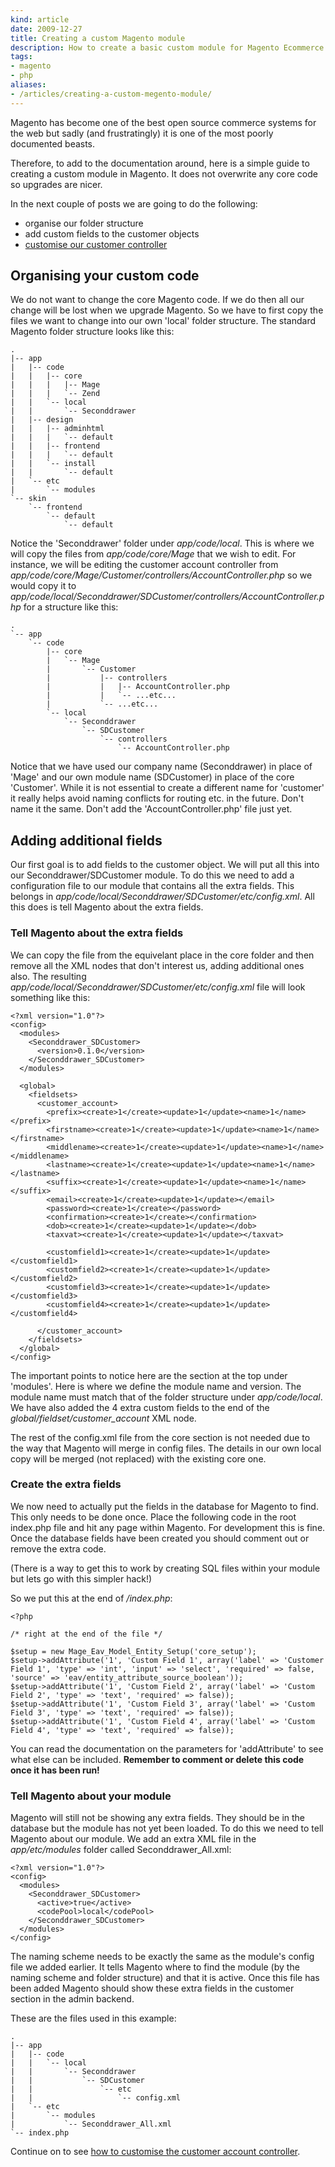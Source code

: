 ```yaml
---
kind: article
date: 2009-12-27
title: Creating a custom Magento module
description: How to create a basic custom module for Magento Ecommerce using Magento 1.4
tags:
- magento
- php
aliases:
- /articles/creating-a-custom-megento-module/
---
```


Magento has become one of the best open source commerce systems for the web but
sadly (and frustratingly) it is one of the most poorly documented beasts.

Therefore, to add to the documentation around, here is a simple guide to
creating a custom module in Magento. It does not overwrite any core code so
upgrades are nicer.

In the next couple of posts we are going to do the following:

- organise our folder structure
- add custom fields to the customer objects
- [customise our customer controller](/posts/customising-magento-controllers/)

## Organising your custom code

We do not want to change the core Magento code. If we do then all our change
will be lost when we upgrade Magento. So we have to first copy the files we
want to change into our own 'local' folder structure. The standard Magento
folder structure looks like this:

    .
    |-- app
    |   |-- code
    |   |   |-- core
    |   |   |   |-- Mage
    |   |   |   `-- Zend
    |   |   `-- local
    |   |       `-- Seconddrawer
    |   |-- design
    |   |   |-- adminhtml
    |   |   |   `-- default
    |   |   |-- frontend
    |   |   |   `-- default
    |   |   `-- install
    |   |       `-- default
    |   `-- etc
    |       `-- modules
    `-- skin
        `-- frontend
            `-- default
                `-- default

Notice the 'Seconddrawer' folder under _app/code/local_. This is where we will
copy the files from _app/code/core/Mage_ that we wish to edit. For instance, we
will be editing the customer account controller from
_app/code/core/Mage/Customer/controllers/AccountController.php_ so we would
copy it to
_app/code/local/Seconddrawer/SDCustomer/controllers/AccountController.php_ for
a structure like this:

    .
    `-- app
        `-- code
            |-- core
            |   `-- Mage
            |       `-- Customer
            |           |-- controllers
            |           |   |-- AccountController.php
            |           |   `-- ...etc...
            |           `-- ...etc...
            `-- local
                `-- Seconddrawer
                    `-- SDCustomer
                        `-- controllers
                            `-- AccountController.php

Notice that we have used our company name (Seconddrawer) in place of 'Mage' and
our own module name (SDCustomer) in place of the core 'Customer'. While it is
not essential to create a different name for 'customer' it really helps avoid
naming conflicts for routing etc. in the future. Don't name it the same. Don't
add the 'AccountController.php' file just yet.

## Adding additional fields

Our first goal is to add fields to the customer object. We will put all this
into our Seconddrawer/SDCustomer module. To do this we need to add a
configuration file to our module that contains all the extra fields. This
belongs in _app/code/local/Seconddrawer/SDCustomer/etc/config.xml_. All this
does is tell Magento about the extra fields.

### Tell Magento about the extra fields

We can copy the file from the equivelant place in the core folder and then
remove all the XML nodes that don't interest us, adding additional ones also.
The resulting _app/code/local/Seconddrawer/SDCustomer/etc/config.xml_ file will
look something like this:

    <?xml version="1.0"?>
    <config>
      <modules>
        <Seconddrawer_SDCustomer>
          <version>0.1.0</version>
        </Seconddrawer_SDCustomer>
      </modules>

      <global>
        <fieldsets>
          <customer_account>
            <prefix><create>1</create><update>1</update><name>1</name></prefix>
            <firstname><create>1</create><update>1</update><name>1</name></firstname>
            <middlename><create>1</create><update>1</update><name>1</name></middlename>
            <lastname><create>1</create><update>1</update><name>1</name></lastname>
            <suffix><create>1</create><update>1</update><name>1</name></suffix>
            <email><create>1</create><update>1</update></email>
            <password><create>1</create></password>
            <confirmation><create>1</create></confirmation>
            <dob><create>1</create><update>1</update></dob>
            <taxvat><create>1</create><update>1</update></taxvat>

            <customfield1><create>1</create><update>1</update></customfield1>
            <customfield2><create>1</create><update>1</update></customfield2>
            <customfield3><create>1</create><update>1</update></customfield3>
            <customfield4><create>1</create><update>1</update></customfield4>

          </customer_account>
        </fieldsets>
      </global>
    </config>

The important points to notice here are the section at the top under 'modules'.
Here is where we define the module name and version. The module name must match
that of the folder structure under _app/code/local_. We have also added the 4
extra custom fields to the end of the _global/fieldset/customer_account_ XML
node.

The rest of the config.xml file from the core section is not needed due to the
way that Magento will merge in config files. The details in our own local copy
will be merged (not replaced) with the existing core one.

### Create the extra fields

We now need to actually put the fields in the database for Magento to find.
This only needs to be done once. Place the following code in the root index.php
file and hit any page within Magento. For development this is fine.  Once the
database fields have been created you should comment out or remove the extra
code.

(There is a way to get this to work by creating SQL files within your module
but lets go with this simpler hack!)

So we put this at the end of _/index.php_:

    <?php

    /* right at the end of the file */

    $setup = new Mage_Eav_Model_Entity_Setup('core_setup');
    $setup->addAttribute('1', 'Custom Field 1', array('label' => 'Customer Field 1', 'type' => 'int', 'input' => 'select', 'required' => false, 'source' => 'eav/entity_attribute_source_boolean'));
    $setup->addAttribute('1', 'Custom Field 2', array('label' => 'Custom Field 2', 'type' => 'text', 'required' => false));
    $setup->addAttribute('1', 'Custom Field 3', array('label' => 'Custom Field 3', 'type' => 'text', 'required' => false));
    $setup->addAttribute('1', 'Custom Field 4', array('label' => 'Custom Field 4', 'type' => 'text', 'required' => false));

You can read the documentation on the parameters for 'addAttribute' to see what
else can be included. **Remember to comment or delete this code once it has
been run!**

### Tell Magento about your module

Magento will still not be showing any extra fields. They should be in the
database but the module has not yet been loaded. To do this we need to tell
Magento about our module. We add an extra XML file in the _app/etc/modules_
folder called Seconddrawer_All.xml:

    <?xml version="1.0"?>
    <config>
      <modules>
        <Seconddrawer_SDCustomer>
          <active>true</active>
          <codePool>local</codePool>
        </Seconddrawer_SDCustomer>
      </modules>
    </config>

The naming scheme needs to be exactly the same as the module\'s config file we
added earlier. It tells Magento where to find the module (by the naming scheme
and folder structure) and that it is active. Once this file has been added
Magento should show these extra fields in the customer section in the admin
backend.

These are the files used in this example:

    .
    |-- app
    |   |-- code
    |   |   `-- local
    |   |       `-- Seconddrawer
    |   |           `-- SDCustomer
    |   |               `-- etc
    |   |                   `-- config.xml
    |   `-- etc
    |       `-- modules
    |           `-- Seconddrawer_All.xml
    `-- index.php

Continue on to see [how to customise the customer account
controller](/posts/customising-magento-controllers/).
